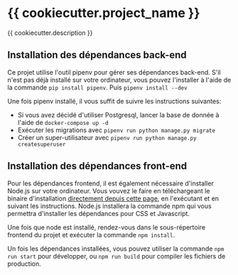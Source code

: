 # {{ cookiecutter.project_name }}
{{ cookiecutter.description }}

## Installation des dépendances back-end

Ce projet utilise l'outil pipenv pour gérer ses dépendances back-end. S'il n'est pas
déjà installé sur votre ordinateur, vous pouvez l'installer à l'aide de la commande
`pip install pipenv`. Puis `pipenv install --dev`

Une fois pipenv installé, il vous suffit de suivre les instructions suivantes:
- Si vous avez décidé d'utiliser Postgresql, lancer la base de donnée à l'aide de `docker-compose up -d`
- Exécuter les migrations avec `pipenv run python manage.py migrate`
- Créer un super-utilisateur avec `pipenv run python manage.py createsuperuser`


## Installation des dépendances front-end

Pour les dépendances frontend, il est également nécessaire d'installer Node.js sur votre
ordinateur. Vous vouvez le faire en téléchargeant le binaire d'installation [directement
depuis cette page](https://nodejs.org/en/download), en l'exécutant et en suivant les
instructions. Node.js installera la commande npm qui vous permettra d'installer
les dépendances pour CSS et Javascript.

Une fois que node est installé, rendez-vous dans le sous-répertoire frontend du projet
et exécuter la commande `npm install`.

Un fois les dépendances installées, vous pouvez utiliser la commande `npm run start` pour
développer, ou `npm run build` pour compiler les fichiers de production.